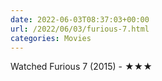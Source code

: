 ```yaml
---
date: 2022-06-03T08:37:03+00:00
url: /2022/06/03/furious-7.html
categories: Movies
---
```

Watched Furious 7 (2015) - ★★★




